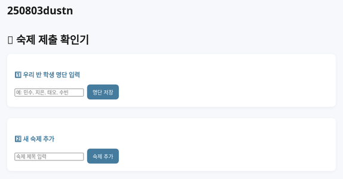 # 250803dustn
<!DOCTYPE html>
<html lang="ko">
<head>
  <meta charset="UTF-8">
  <title>숙제 제출 확인기</title>
  <style>
    body {
      font-family: 'Segoe UI', sans-serif;
      background-color: #f6f8fc;
      padding: 40px;
      max-width: 900px;
      margin: auto;
    }

    h1 {
      text-align: center;
      color: #1d3557;
    }

    h3 {
      margin-bottom: 10px;
      color: #457b9d;
    }

    .section {
      background-color: #ffffff;
      border-radius: 10px;
      padding: 20px;
      margin-bottom: 30px;
      box-shadow: 0 2px 8px rgba(0,0,0,0.05);
    }

    input[type="text"] {
      padding: 10px;
      border: 1px solid #ccc;
      border-radius: 8px;
      width: 250px;
      font-size: 16px;
    }

    button {
      padding: 10px 15px;
      background-color: #457b9d;
      color: white;
      border: none;
      border-radius: 8px;
      font-size: 14px;
      cursor: pointer;
      margin-left: 5px;
      transition: 0.2s;
    }

    button:hover {
      background-color: #1d3557;
    }

    .tabs {
      display: flex;
      flex-wrap: wrap;
      gap: 10px;
      margin-bottom: 20px;
    }

    .tab-wrapper {
      display: flex;
      align-items: center;
      background-color: #e0ecf9;
      padding: 8px 12px;
      border-radius: 8px;
    }

    .tab-btn {
      background-color: transparent;
      border: none;
      cursor: pointer;
      font-weight: bold;
      color: #1d3557;
    }

    .tab-btn.active {
      text-decoration: underline;
    }

    .delete-tab-btn {
      background-color: #e63946;
      color: white;
      border: none;
      border-radius: 50%;
      width: 20px;
      height: 20px;
      font-size: 14px;
      margin-left: 5px;
      cursor: pointer;
    }

    .tab-content {
      display: none;
      background-color: #ffffff;
      padding: 20px;
      border-radius: 10px;
      box-shadow: 0 2px 8px rgba(0,0,0,0.05);
    }

    .tab-content.active {
      display: block;
    }

    .student-row {
      display: flex;
      align-items: center;
      padding: 8px 10px;
      border-bottom: 1px solid #f0f0f0;
      border-radius: 5px;
      transition: background-color 0.2s;
    }

    .student-row.checked {
      background-color: #d0e8ff;
    }

    .student-row label {
      margin-left: 10px;
      font-size: 16px;
    }
  </style>
</head>
<body>

  <h1>📘 숙제 제출 확인기</h1>

  <div class="section">
    <h3>1️⃣ 우리 반 학생 명단 입력</h3>
    <input type="text" id="studentListInput" placeholder="예: 민수, 지은, 태오, 수빈">
    <button id="saveStudentListBtn">명단 저장</button>
  </div>

  <div class="section">
    <h3>2️⃣ 새 숙제 추가</h3>
    <input type="text" id="tabNameInput" placeholder="숙제 제목 입력">
    <button id="addTabBtn">숙제 추가</button>
  </div>

  <div class="tabs" id="tabButtons"></div>
  <div id="tabContents"></div>

  <script>
    const tabButtons = document.getElementById('tabButtons');
    const tabContents = document.getElementById('tabContents');
    const addTabBtn = document.getElementById('addTabBtn');
    const tabNameInput = document.getElementById('tabNameInput');
    const studentListInput = document.getElementById('studentListInput');
    const saveStudentListBtn = document.getElementById('saveStudentListBtn');

    let tabCount = 0;
    let studentNames = [];
    let homeworkData = JSON.parse(localStorage.getItem('homeworkData')) || { students: [], tabs: [] };

    // 초기화 시 불러오기
    function initFromStorage() {
      if (homeworkData.students.length > 0) {
        studentNames = homeworkData.students;
        studentListInput.value = studentNames.join(', ');
      }
      homeworkData.tabs.forEach((tab, index) => {
        addTab(tab.name, tab.checks);
      });
    }

    // 저장 함수
    function saveToStorage() {
      localStorage.setItem('homeworkData', JSON.stringify({
        students: studentNames,
        tabs: homeworkData.tabs
      }));
    }

    saveStudentListBtn.addEventListener('click', () => {
      const raw = studentListInput.value.trim();
      if (raw === '') return alert("학생 이름을 입력해주세요!");
      studentNames = raw.split(',').map(name => name.trim()).filter(name => name !== '');
      homeworkData.students = studentNames;
      saveToStorage();
      alert("학생 명단이 저장되었습니다!");
    });

    addTabBtn.addEventListener('click', () => {
      const tabName = tabNameInput.value.trim();
      if (tabName === '') return;
      if (studentNames.length === 0) {
        return alert("먼저 학생 명단을 저장해주세요.");
      }
      const checks = Array(studentNames.length).fill(false);
      homeworkData.tabs.push({ name: tabName, checks });
      saveToStorage();
      addTab(tabName, checks);
      tabNameInput.value = '';
    });

    function addTab(tabName, checks) {
      const tabId = 'tab' + tabCount++;

      const tabBtn = document.createElement('button');
      tabBtn.textContent = tabName;
      tabBtn.className = 'tab-btn';
      tabBtn.dataset.tab = tabId;

      const deleteBtn = document.createElement('button');
      deleteBtn.textContent = '×';
      deleteBtn.className = 'delete-tab-btn';

      const wrapper = document.createElement('div');
      wrapper.className = 'tab-wrapper';
      wrapper.appendChild(tabBtn);
      wrapper.appendChild(deleteBtn);
      tabButtons.appendChild(wrapper);

      tabBtn.addEventListener('click', () => {
        document.querySelectorAll('.tab-btn').forEach(btn => btn.classList.remove('active'));
        document.querySelectorAll('.tab-content').forEach(c => c.classList.remove('active'));
        tabBtn.classList.add('active');
        document.getElementById(tabId).classList.add('active');
      });

      deleteBtn.addEventListener('click', () => {
        if (confirm(`'${tabName}' 숙제를 삭제하시겠습니까?`)) {
          wrapper.remove();
          document.getElementById(tabId).remove();
          homeworkData.tabs = homeworkData.tabs.filter(tab => tab.name !== tabName);
          saveToStorage();
        }
      });

      const tabContent = document.createElement('div');
      tabContent.className = 'tab-content';
      tabContent.id = tabId;

      const studentList = document.createElement('div');

      studentNames.forEach((name, idx) => {
        const row = document.createElement('div');
        row.className = 'student-row';

        const checkbox = document.createElement('input');
        checkbox.type = 'checkbox';
        checkbox.checked = checks[idx];
        if (checkbox.checked) row.classList.add('checked');

        const label = document.createElement('label');
        label.textContent = name;

        checkbox.addEventListener('change', () => {
          row.classList.toggle('checked', checkbox.checked);
          checks[idx] = checkbox.checked;
          saveToStorage();
        });

        row.appendChild(checkbox);
        row.appendChild(label);
        studentList.appendChild(row);
      });

      tabContent.appendChild(studentList);
      tabContents.appendChild(tabContent);

      tabBtn.click();
    }

    initFromStorage();
  </script>

</body>
</html>
